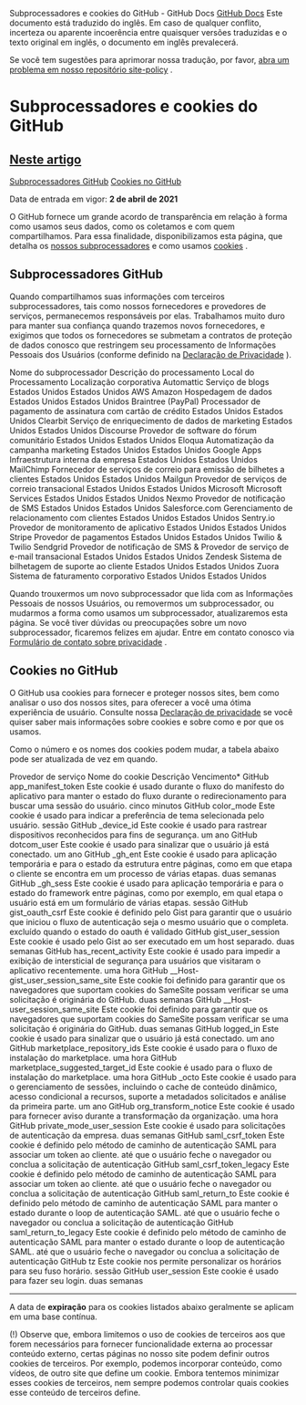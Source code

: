Subprocessadores e cookies do GitHub - GitHub Docs
[GitHub Docs](/pt)
Este documento está traduzido do inglês. Em caso de qualquer conflito, incerteza ou aparente incoerência entre quaisquer versões traduzidas e o texto original em inglês, o documento em inglês prevalecerá.

Se você tem sugestões para aprimorar nossa tradução, por favor,
[abra um problema em nosso repositório site-policy](https://github.com/github/site-policy/issues)
.

# Subprocessadores e cookies do GitHub

## [Neste artigo](/github/site-policy/github-subprocessors-and-cookies#in-this-article)
[Subprocessadores GitHub](#github-subprocessors)
[Cookies no GitHub](#cookies-on-github)

Data de entrada em vigor:
**2 de abril de 2021**

O GitHub fornece um grande acordo de transparência em relação à forma como usamos seus dados, como os coletamos e com quem compartilhamos. Para essa finalidade, disponibilizamos esta página, que detalha os
[nossos subprocessadores](#github-subprocessors)
e como usamos
[cookies](#cookies-on-github)
.

## Subprocessadores GitHub

Quando compartilhamos suas informações com terceiros subprocessadores, tais como nossos fornecedores e provedores de serviços, permanecemos responsáveis por elas. Trabalhamos muito duro para manter sua confiança quando trazemos novos fornecedores, e exigimos que todos os fornecedores se submetam a contratos de proteção de dados conosco que restringem seu processamento de Informações Pessoais dos Usuários (conforme definido na
[Declaração de Privacidade](/pt/articles/github-privacy-statement)
).

Nome do subprocessador
Descrição do processamento
Local do Processamento
Localização corporativa
Automattic
Serviço de blogs
Estados Unidos
Estados Unidos
AWS Amazon
Hospedagem de dados
Estados Unidos
Estados Unidos
Braintree (PayPal)
Processador de pagamento de assinatura com cartão de crédito
Estados Unidos
Estados Unidos
Clearbit
Serviço de enriquecimento de dados de marketing
Estados Unidos
Estados Unidos
Discourse
Provedor de software do fórum comunitário
Estados Unidos
Estados Unidos
Eloqua
Automatização da campanha marketing
Estados Unidos
Estados Unidos
Google Apps
Infraestrutura interna da empresa
Estados Unidos
Estados Unidos
MailChimp
Fornecedor de serviços de correio para emissão de bilhetes a clientes
Estados Unidos
Estados Unidos
Mailgun
Provedor de serviços de correio transacional
Estados Unidos
Estados Unidos
Microsoft
Microsoft Services
Estados Unidos
Estados Unidos
Nexmo
Provedor de notificação de SMS
Estados Unidos
Estados Unidos
Salesforce.com
Gerenciamento de relacionamento com clientes
Estados Unidos
Estados Unidos
Sentry.io
Provedor de monitoramento de aplicativo
Estados Unidos
Estados Unidos
Stripe
Provedor de pagamentos
Estados Unidos
Estados Unidos
Twilio &amp; Twilio Sendgrid
Provedor de notificação de SMS &amp; Provedor de serviço de e-mail transacional
Estados Unidos
Estados Unidos
Zendesk
Sistema de bilhetagem de suporte ao cliente
Estados Unidos
Estados Unidos
Zuora
Sistema de faturamento corporativo
Estados Unidos
Estados Unidos

Quando trouxermos um novo subprocessador que lida com as Informações Pessoais de nossos Usuários, ou removermos um subprocessador, ou mudarmos a forma como usamos um subprocessador, atualizaremos esta página. Se você tiver dúvidas ou preocupações sobre um novo subprocessador, ficaremos felizes em ajudar. Entre em contato conosco via
[Formulário de contato sobre privacidade](https://github.com/contact/privacy)
.

## Cookies no GitHub

O GitHub usa cookies para fornecer e proteger nossos sites, bem como analisar o uso dos nossos sites, para oferecer a você uma ótima experiência de usuário. Consulte nossa
[Declaração de privacidade](/pt/github/site-policy/github-privacy-statement#our-use-of-cookies-and-tracking)
se você quiser saber mais informações sobre cookies e sobre como e por que os usamos.

Como o número e os nomes dos cookies podem mudar, a tabela abaixo pode ser atualizada de vez em quando.

Provedor de serviço
Nome do cookie
Descrição
Vencimento*
GitHub
app_manifest_token
Este cookie é usado durante o fluxo do manifesto do aplicativo para manter o estado do fluxo durante o redirecionamento para buscar uma sessão do usuário.
cinco minutos
GitHub
color_mode
Este cookie é usado para indicar a preferência de tema selecionada pelo usuário.
sessão
GitHub
_device_id
Este cookie é usado para rastrear dispositivos reconhecidos para fins de segurança.
um ano
GitHub
dotcom_user
Este cookie é usado para sinalizar que o usuário já está conectado.
um ano
GitHub
_gh_ent
Este cookie é usado para aplicação temporária e para o estado da estrutura entre páginas, como em que etapa o cliente se encontra em um processo de várias etapas.
duas semanas
GitHub
_gh_sess
Este cookie é usado para aplicação temporária e para o estado do framework entre páginas, como por exemplo, em qual etapa o usuário está em um formulário de várias etapas.
sessão
GitHub
gist_oauth_csrf
Este cookie é definido pelo Gist para garantir que o usuário que iniciou o fluxo de autenticação seja o mesmo usuário que o completa.
excluído quando o estado do oauth é validado
GitHub
gist_user_session
Este cookie é usado pelo Gist ao ser executado em um host separado.
duas semanas
GitHub
has_recent_activity
Este cookie é usado para impedir a exibição de intersticial de segurança para usuários que visitaram o aplicativo recentemente.
uma hora
GitHub
__Host-gist_user_session_same_site
Este cookie foi definido para garantir que os navegadores que suportam cookies do SameSite possam verificar se uma solicitação é originária do GitHub.
duas semanas
GitHub
__Host-user_session_same_site
Este cookie foi definido para garantir que os navegadores que suportam cookies do SameSite possam verificar se uma solicitação é originária do GitHub.
duas semanas
GitHub
logged_in
Este cookie é usado para sinalizar que o usuário já está conectado.
um ano
GitHub
marketplace_repository_ids
Este cookie é usado para o fluxo de instalação do marketplace.
uma hora
GitHub
marketplace_suggested_target_id
Este cookie é usado para o fluxo de instalação do marketplace.
uma hora
GitHub
_octo
Este cookie é usado para o gerenciamento de sessões, incluindo o cache de conteúdo dinâmico, acesso condicional a recursos, suporte a metadados solicitados e análise da primeira parte.
um ano
GitHub
org_transform_notice
Este cookie é usado para fornecer aviso durante a transformação da organização.
uma hora
GitHub
private_mode_user_session
Este cookie é usado para solicitações de autenticação da empresa.
duas semanas
GitHub
saml_csrf_token
Este cookie é definido pelo método de caminho de autenticação SAML para associar um token ao cliente.
até que o usuário feche o navegador ou conclua a solicitação de autenticação
GitHub
saml_csrf_token_legacy
Este cookie é definido pelo método de caminho de autenticação SAML para associar um token ao cliente.
até que o usuário feche o navegador ou conclua a solicitação de autenticação
GitHub
saml_return_to
Este cookie é definido pelo método de caminho de autenticação SAML para manter o estado durante o loop de autenticação SAML.
até que o usuário feche o navegador ou conclua a solicitação de autenticação
GitHub
saml_return_to_legacy
Este cookie é definido pelo método de caminho de autenticação SAML para manter o estado durante o loop de autenticação SAML.
até que o usuário feche o navegador ou conclua a solicitação de autenticação
GitHub
tz
Este cookie nos permite personalizar os horários para seu fuso horário.
sessão
GitHub
user_session
Este cookie é usado para fazer seu login.
duas semanas

***
A data de
**expiração**
para os cookies listados abaixo geralmente se aplicam em uma base contínua.

(!) Observe que, embora limitemos o uso de cookies de terceiros aos que forem necessários para fornecer funcionalidade externa ao processar conteúdo externo, certas páginas no nosso site podem definir outros cookies de terceiros. Por exemplo, podemos incorporar conteúdo, como vídeos, de outro site que define um cookie. Embora tentemos minimizar esses cookies de terceiros, nem sempre podemos controlar quais cookies esse conteúdo de terceiros define.
